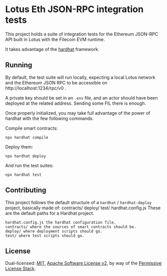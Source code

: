 # Lotus Eth JSON-RPC integration tests

This project holds a suite of integration tests for the Ethereum JSON-RPC API
built in Lotus with the Filecoin EVM runtime.

It takes advantage of the [hardhat](https://hardhat.org) framework.

## Running

By default, the test suite will run locally, expecting a local Lotus network
and the Ethereum JSON RPC to be accessible on http://localhost:1234/rpc/v0 .

A private key should be set in an `.env` file, and an actor should have been deployed at the related address.
Sending some FIL there is enough.

Once properly initialized, you may take full advantage of the power of hardhat
with the few following commands.

Compile smart contracts:

```shell
npx hardhat compile
```

Deploy them:

```shell
npx hardhat deploy
```

And run the test suites:

```shell
npx hardhat test
```

## Contributing

This project follows the default structure of a `hardhat` / `hardhat-deploy` project,
basically made of:
contracts/
deploy/
test/
hardhat.config.js
These are the default paths for a Hardhat project.

    hardhat.config.js the hardhat configuration file.
    contracts/ where the sources of smart contracts should be.
    deploy/ where deployment scripts should go.
    test/ where test scripts should go.

## License

Dual-licensed: [MIT](./LICENSE-MIT), [Apache Software License v2](./LICENSE-APACHE), by way of the
[Permissive License Stack](https://protocol.ai/blog/announcing-the-permissive-license-stack/).
